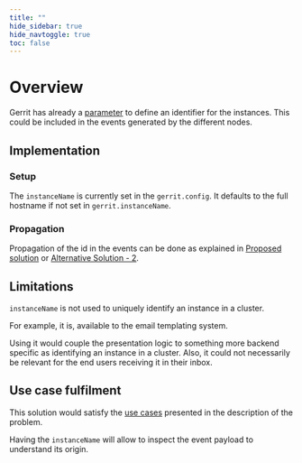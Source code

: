 ```yaml
---
title: ""
hide_sidebar: true
hide_navtoggle: true
toc: false
---
```


# Overview

Gerrit has already a [parameter](https://gerrit-documentation.storage.googleapis.com/Documentation/3.1.4/config-gerrit.html#gerrit.instanceName)
to define an identifier for the instances. This could be included in the events
generated by the different nodes.

## <a id="implementation"> Implementation

### Setup

The `instanceName` is currently set in the `gerrit.config`. It defaults to the
full hostname if not set in `gerrit.instanceName`.

### Propagation

Propagation of the id in the events can be done as explained in
[Proposed solution](/design-docs/instance-id-solution.md) or
[Alternative Solution - 2](/design-docs/instance-id-alternative-solution-2.md).

## <a id="limitations"> Limitations

`instanceName` is not used to uniquely identify an instance in a cluster.

For example, it is, available to the email templating system.

Using it would couple the presentation logic to something more backend specific
as identifying an instance in a cluster.
Also, it could not necessarily be relevant for the end users receiving it in
their inbox.

## <a id="use-case-fulfilment"> Use case fulfilment

This solution would satisfy the [use cases](/design-docs/instance-id-use-cases.md)
presented in the description of the problem.

Having the `instanceName` will allow to inspect the event payload to understand its origin.
